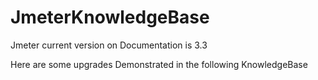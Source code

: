 # JmeterKnowledgeBase
Jmeter current version on Documentation is 3.3

Here are some upgrades Demonstrated in the following KnowledgeBase
